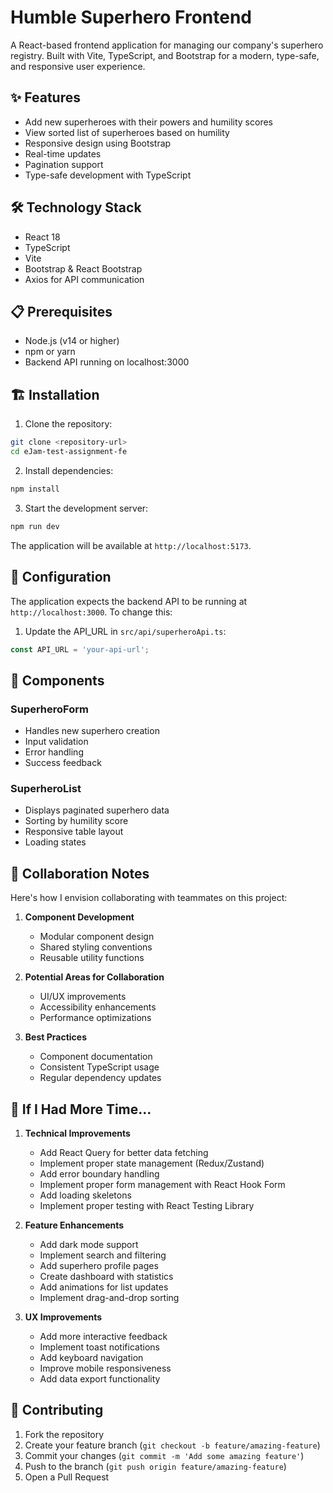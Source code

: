 # Humble Superhero Frontend

A React-based frontend application for managing our company's superhero registry. Built with Vite, TypeScript, and Bootstrap for a modern, type-safe, and responsive user experience.

## ✨ Features

- Add new superheroes with their powers and humility scores
- View sorted list of superheroes based on humility
- Responsive design using Bootstrap
- Real-time updates
- Pagination support
- Type-safe development with TypeScript

## 🛠️ Technology Stack

- React 18
- TypeScript
- Vite
- Bootstrap & React Bootstrap
- Axios for API communication

## 📋 Prerequisites

- Node.js (v14 or higher)
- npm or yarn
- Backend API running on localhost:3000

## 🏗️ Installation

1. Clone the repository:

```bash
git clone <repository-url>
cd eJam-test-assignment-fe
```

2. Install dependencies:

```bash
npm install
```

3. Start the development server:

```bash
npm run dev
```

The application will be available at `http://localhost:5173`.

## 🔧 Configuration

The application expects the backend API to be running at `http://localhost:3000`. To change this:

1. Update the API_URL in `src/api/superheroApi.ts`:

```typescript
const API_URL = 'your-api-url';
```

## 📱 Components

### SuperheroForm

- Handles new superhero creation
- Input validation
- Error handling
- Success feedback

### SuperheroList

- Displays paginated superhero data
- Sorting by humility score
- Responsive table layout
- Loading states

## 🤝 Collaboration Notes

Here's how I envision collaborating with teammates on this project:

1. **Component Development**

   - Modular component design
   - Shared styling conventions
   - Reusable utility functions
2. **Potential Areas for Collaboration**

   - UI/UX improvements
   - Accessibility enhancements
   - Performance optimizations
3. **Best Practices**

   - Component documentation
   - Consistent TypeScript usage
   - Regular dependency updates

## 🔮 If I Had More Time...

1. **Technical Improvements**

   - Add React Query for better data fetching
   - Implement proper state management (Redux/Zustand)
   - Add error boundary handling
   - Implement proper form management with React Hook Form
   - Add loading skeletons
   - Implement proper testing with React Testing Library
2. **Feature Enhancements**

   - Add dark mode support
   - Implement search and filtering
   - Add superhero profile pages
   - Create dashboard with statistics
   - Add animations for list updates
   - Implement drag-and-drop sorting
3. **UX Improvements**

   - Add more interactive feedback
   - Implement toast notifications
   - Add keyboard navigation
   - Improve mobile responsiveness
   - Add data export functionality

## 🤝 Contributing

1. Fork the repository
2. Create your feature branch (`git checkout -b feature/amazing-feature`)
3. Commit your changes (`git commit -m 'Add some amazing feature'`)
4. Push to the branch (`git push origin feature/amazing-feature`)
5. Open a Pull Request
